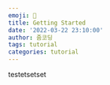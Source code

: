 ```yaml
---
emoji: 🧢
title: Getting Started
date: '2022-03-22 23:10:00'
author: 줌코딩
tags: tutorial
categories: tutorial
---
```


testetsetset
